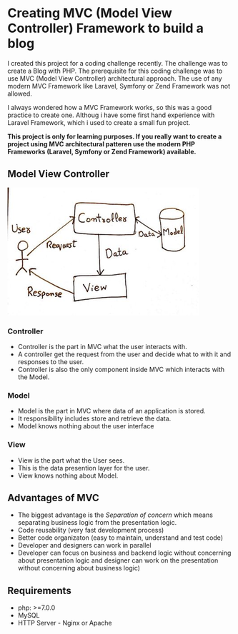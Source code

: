 # Creating MVC (Model View Controller) Framework to build a blog

I created this project for a coding challenge recently. The challenge was to create a Blog with PHP. The prerequisite for this coding challenge was to use MVC (Model View Controller) architectural approach. The use of any modern MVC Framework like Laravel, Symfony or Zend Framework was not allowed.


I always wondered how a MVC Framework works, so this was a good practice to create one. Althoug i have some first hand experience with Laravel Framework, which i used to create a small fun project.

**This project is only for learning purposes. If you really want to create a project using MVC architectural patteren use the modern PHP Frameworks (Laravel, Symfony or Zend Framework) available.**


## Model View Controller

![alt Mvc pattern image](https://github.com/Yasir-dev/php-mvc-blog/blob/master/mvc-pattern-image.jpg)

### Controller

* Controller is the part in MVC what the user interacts with.
* A controller get the request from the user and decide what to with it and responses to the user.
* Controller is also the only component inside MVC which interacts with the Model.

### Model

* Model is the part in MVC where data of an application is stored.
* It responsibility includes store and retrieve the data.
* Model knows nothing about the user interface

### View

* View is the part what the User sees.
* This is the data presention layer for the user.
* View knows nothing about Model.

## Advantages of MVC

* The biggest advantage is the *Separation of concern* which means separating business logic from the presentation logic.
* Code reusability (very fast development process)
* Better code organizaton (easy to maintain, understand and test code)
* Developer and designers can work in parallel 
* Developer can focus on business and backend logic without concerning about presentation logic and designer can work on the presentation without concerning about business logic)

## Requirements

* php: >=7.0.0
* MySQL
* HTTP Server - Nginx or Apache
